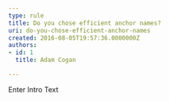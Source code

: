 ```yaml
---
type: rule
title: Do you chose efficient anchor names?
uri: do-you-chose-efficient-anchor-names
created: 2016-08-05T19:57:36.0000000Z
authors:
- id: 1
  title: Adam Cogan

---
```




<span class='intro'> Enter Intro Text </span>




